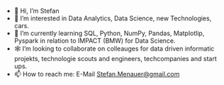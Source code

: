 - 👋 Hi, I’m Stefan
- 👀 I’m interested in Data Analytics, Data Science, new Technologies, cars.
- 🌱 I’m currently learning SQL, Python, NumPy, Pandas, Matplotlip, Pyspark in relation to IMPACT (BMW) for Data Science.
- 🕸 I’m looking to collaborate on colleauges for data driven informatic projekts, technologie scouts and engineers, techcompanies and start ups.
- 📫 How to reach me: E-Mail Stefan.Menauer@gmail.com

<!---
StefanMenauer/StefanMenauer is a ✨ special ✨ repository because its `README.md` (this file) appears on your GitHub profile.
You can click the Preview link to take a look at your changes.
--->
